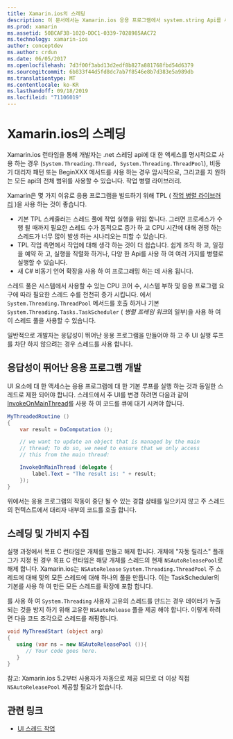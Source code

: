 ```yaml
---
title: Xamarin.ios의 스레딩
description: 이 문서에서는 Xamarin.ios 응용 프로그램에서 system.string Api를 사용 하는 방법을 설명 합니다. 작업 병렬 라이브러리, 응답성이 뛰어난 응용 프로그램 빌드 및 가비지 수집에 대해 설명 합니다.
ms.prod: xamarin
ms.assetid: 50BCAF3B-1020-DDC1-0339-7028985AAC72
ms.technology: xamarin-ios
author: conceptdev
ms.author: crdun
ms.date: 06/05/2017
ms.openlocfilehash: 7d3f00f3abd13d2edf8b827a881768fbd54d6379
ms.sourcegitcommit: 6b833f44d5fd8dc7ab7f8546e8b7d383e5a989db
ms.translationtype: MT
ms.contentlocale: ko-KR
ms.lasthandoff: 09/18/2019
ms.locfileid: "71106019"
---
```

# <a name="threading-in-xamarinios"></a>Xamarin.ios의 스레딩

Xamarin.ios 런타임을 통해 개발자는 .net 스레딩 api에 대 한 액세스를 명시적으로 사용 하는 경우 (`System.Threading.Thread, System.Threading.ThreadPool`), 비동기 대리자 패턴 또는 BeginXXX 메서드를 사용 하는 경우 암시적으로, 그리고를 지 원하는 모든 api의 전체 범위를 사용할 수 있습니다. 작업 병렬 라이브러리.

Xamarin은 몇 가지 이유로 응용 프로그램을 빌드하기 위해 TPL ( [작업 병렬 라이브러리](https://msdn.microsoft.com/library/dd460717.aspx) )을 사용 하는 것이 좋습니다.

- 기본 TPL 스케줄러는 스레드 풀에 작업 실행을 위임 합니다. 그러면 프로세스가 수행 될 때까지 필요한 스레드 수가 동적으로 증가 하 고 CPU 시간에 대해 경쟁 하는 스레드가 너무 많이 발생 하는 시나리오는 피할 수 있습니다. 
- TPL 작업 측면에서 작업에 대해 생각 하는 것이 더 쉽습니다. 쉽게 조작 하 고, 일정을 예약 하 고, 실행을 직렬화 하거나, 다양 한 Api를 사용 하 여 여러 가지를 병렬로 실행할 수 있습니다. 
- 새 C# 비동기 언어 확장을 사용 하 여 프로그래밍 하는 데 사용 됩니다. 

스레드 풀은 시스템에서 사용할 수 있는 CPU 코어 수, 시스템 부하 및 응용 프로그램 요구에 따라 필요한 스레드 수를 천천히 증가 시킵니다. 에서 `System.Threading.ThreadPool` 메서드를 호출 하거나 기본 `System.Threading.Tasks.TaskScheduler` ( *병렬 프레임 워크*의 일부)을 사용 하 여이 스레드 풀을 사용할 수 있습니다.

일반적으로 개발자는 응답성이 뛰어난 응용 프로그램을 만들어야 하 고 주 UI 실행 루프를 차단 하지 않으려는 경우 스레드를 사용 합니다.

 <a name="Developing_Responsive_Applications" />

## <a name="developing-responsive-applications"></a>응답성이 뛰어난 응용 프로그램 개발

UI 요소에 대 한 액세스는 응용 프로그램에 대 한 기본 루프를 실행 하는 것과 동일한 스레드로 제한 되어야 합니다. 스레드에서 주 UI를 변경 하려면 다음과 같이 [InvokeOnMainThread](xref:Foundation.NSObject)를 사용 하 여 코드를 큐에 대기 시켜야 합니다.

```csharp
MyThreadedRoutine ()  
{  
    var result = DoComputation ();  

    // we want to update an object that is managed by the main
    // thread; To do so, we need to ensure that we only access
    // this from the main thread:

    InvokeOnMainThread (delegate {  
        label.Text = "The result is: " + result;  
    });
}
```

위에서는 응용 프로그램의 작동이 중단 될 수 있는 경합 상태를 일으키지 않고 주 스레드의 컨텍스트에서 대리자 내부의 코드를 호출 합니다.

 <a name="Threading_and_Garbage_Collection" />

## <a name="threading-and-garbage-collection"></a>스레딩 및 가비지 수집

실행 과정에서 목표 C 런타임은 개체를 만들고 해제 합니다. 개체에 "자동 릴리스" 플래그가 지정 된 경우 목표 C 런타임은 해당 개체를 스레드의 현재 `NSAutoReleasePool`로 해제 합니다. Xamarin.ios는 `NSAutoRelease` `System.Threading.ThreadPool` 주 스레드에 대해 및의 모든 스레드에 대해 하나의 풀을 만듭니다. 이는 TaskScheduler의 기본를 사용 하 여 만든 모든 스레드를 확장에 포함 합니다.

를 사용 하 여 `System.Threading` 사용자 고유의 스레드를 만드는 경우 데이터가 누출 되는 것을 방지 하기 위해 고유한 `NSAutoRelease` 풀을 제공 해야 합니다. 이렇게 하려면 다음 코드 조각으로 스레드를 래핑합니다.

```csharp
void MyThreadStart (object arg)
{
   using (var ns = new NSAutoReleasePool ()){
      // Your code goes here.
   }
}
```

참고: Xamarin.ios 5.2부터 사용자가 자동으로 제공 되므로 더 이상 직접 `NSAutoReleasePool` 제공할 필요가 없습니다.

## <a name="related-links"></a>관련 링크

- [UI 스레드 작업](~/ios/user-interface/ios-ui/ui-thread.md)

